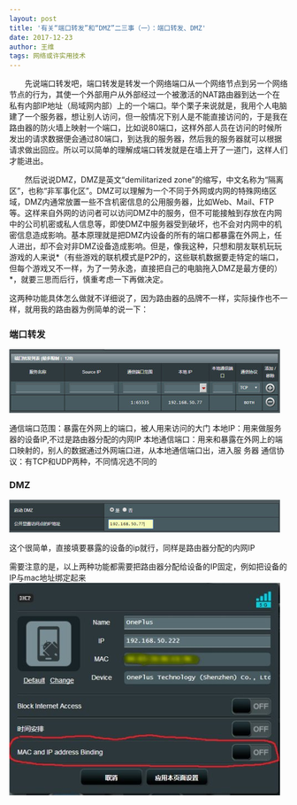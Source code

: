 ```yaml
---
layout: post
title: '有关“端口转发”和“DMZ”二三事（一）：端口转发、DMZ'
date: 2017-12-23
author: 王维
tags: 网络或许实用技术
---
```


　　先说端口转发吧，端口转发是转发一个网络端口从一个网络节点到另一个网络节点的行为，其使一个外部用户从外部经过一个被激活的NAT路由器到达一个在私有内部IP地址（局域网内部）上的一个端口。举个栗子来说就是，我用个人电脑建了一个服务器，想让别人访问，但一般情况下别人是不能直接访问的，于是我在路由器的防火墙上映射一个端口，比如说80端口，这样外部人员在访问的时候所发出的请求数据便会通过80端口，到达我的服务器，然后我的服务器就可以根据请求做出回应。所以可以简单的理解成端口转发就是在墙上开了一道门，这样人们才能进出。

　　然后说说DMZ，DMZ是英文“demilitarized zone”的缩写，中文名称为“隔离区”，也称“非军事化区”。DMZ可以理解为一个不同于外网或内网的特殊网络区域，DMZ内通常放置一些不含机密信息的公用服务器，比如Web、Mail、FTP等。这样来自外网的访问者可以访问DMZ中的服务，但不可能接触到存放在内网中的公司机密或私人信息等，即使DMZ中服务器受到破坏，也不会对内网中的机密信息造成影响。基本原理就是把DMZ内设备的所有的端口都暴露在外网上，任人进出，却不会对非DMZ设备造成影响。但是，像我这种，只想和朋友联机玩玩游戏的人来说*（有些游戏的联机模式是P2P的，这些联机数据要走特定的端口，但每个游戏又不一样，为了一劳永逸，直接把自己的电脑拖入DMZ是最方便的）*，就要三思而后行，慎重考虑一下再做决定。

这两种功能具体怎么做就不详细说了，因为路由器的品牌不一样，实际操作也不一样，就用我的路由器为例简单的说一下：

### 端口转发
![](/assets/img/2017-12-23-1.jpg)

通信端口范围：暴露在外网上的端口，被人用来访问的大门
本地IP：用来做服务器的设备IP,不过是路由器分配的内网IP
本地通信端口：用来和暴露在外网上的端口映射的，别人的数据通过外网端口进，从本地通信端口出，进入服 务器
通信协议：有TCP和UDP两种，不同情况选不同的

### DMZ
![](/assets/img/2017-12-23-2.jpg)

这个很简单，直接填要暴露的设备的ip就行，同样是路由器分配的内网IP

需要注意的是，以上两种功能都需要把路由器分配给设备的IP固定，例如把设备的IP与mac地址绑定起来
![](/assets/img/2017-12-23-3.jpg)
